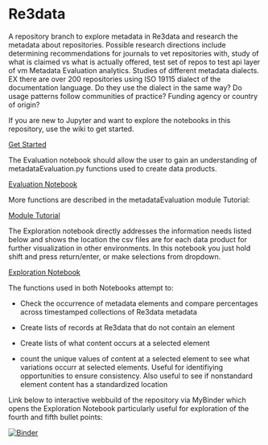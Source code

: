 # Re3data
A repository branch to explore metadata in Re3data and research the metadata about repositories. Possible research directions include determining recommendations for journals to vet repositories with, study of what is claimed vs what is actually offered, test set of repos to test api layer of vm Metadata Evaluation analytics. Studies of different metadata dialects. EX there are over 200 repositories using ISO 19115 dialect of the documentation language. Do they use the dialect in the same way? Do usage patterns follow communities of practice? Funding agency or country of origin?

If you are new to Jupyter and want to explore the notebooks in this repository, use the wiki to get started.

[Get Started](https://github.com/scgordon/MetadataEvaluation/wiki/Getting-Started)

The Evaluation notebook should allow the user to gain an understanding of metadataEvaluation.py functions used to create data products.

[Evaluation Notebook](https://github.com/scgordon/MetadataEvaluation/blob/re3data/notebook/Re3data_Evaluation.ipynb)

More functions are described in the metadataEvaluation module Tutorial:

[Module Tutorial](https://github.com/scgordon/MetadataEvaluation/blob/master/notebook/metadataEvaluation_ModuleTutorial.ipynb)

The Exploration notebook directly addresses the information needs listed below and shows the location the csv files are for each data product for further visualization in other environments. In this notebook you just hold shift and press return/enter, or make selections from dropdown.

[Exploration Notebook](https://github.com/scgordon/MetadataEvaluation/blob/re3data/notebook/Exploration.ipynb)

The functions used in both Notebooks attempt to:

* Check the occurrence of metadata elements and compare percentages across timestamped collections of Re3data metadata

* Create lists of records at Re3data that do not contain an element

* Create lists of what content occurs at a selected element 

* count the unique values of content at a selected element to see what variations occurr at selected elements. Useful for identifiying opportunities to ensure consistency. Also useful to see if nonstandard element content has a standardized location

Link below to interactive webbuild of the repository via MyBinder which opens the Exploration Notebook particularly useful for exploration of the fourth and fifth bullet points:

[![Binder](https://mybinder.org/badge.svg)](https://mybinder.org/v2/gh/scgordon/MetadataEvaluation/re3data?filepath=%2Fnotebook%2FRe3data_Exploration.ipynb)

